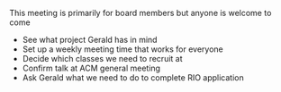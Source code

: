 This meeting is primarily for board members but anyone is welcome to come

- See what project Gerald has in mind
- Set up a weekly meeting time that works for everyone
- Decide which classes we need to recruit at
- Confirm talk at ACM general meeting
- Ask Gerald what we need to do to complete RIO application
